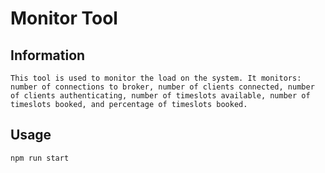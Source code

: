 # Monitor Tool

## Information

    This tool is used to monitor the load on the system. It monitors: number of connections to broker, number of clients connected, number of clients authenticating, number of timeslots available, number of timeslots booked, and percentage of timeslots booked.

## Usage

```bash
npm run start
```
